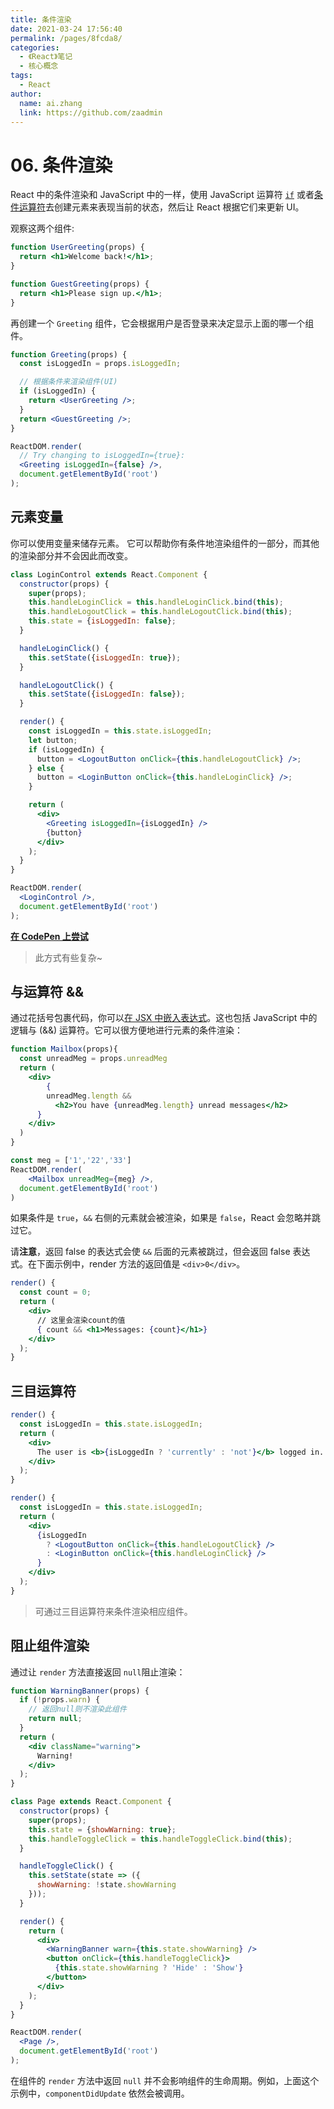```yaml
---
title: 条件渲染
date: 2021-03-24 17:56:40
permalink: /pages/8fcda8/
categories: 
  - 《React》笔记
  - 核心概念
tags: 
  - React
author: 
  name: ai.zhang
  link: https://github.com/zaadmin
---
```


# 06. 条件渲染

React 中的条件渲染和 JavaScript 中的一样，使用 JavaScript 运算符 [`if`](https://developer.mozilla.org/en-US/docs/Web/JavaScript/Reference/Statements/if...else) 或者[条件运算符](https://developer.mozilla.org/en/docs/Web/JavaScript/Reference/Operators/Conditional_Operator)去创建元素来表现当前的状态，然后让 React 根据它们来更新 UI。



观察这两个组件:

```jsx
function UserGreeting(props) {
  return <h1>Welcome back!</h1>;
}

function GuestGreeting(props) {
  return <h1>Please sign up.</h1>;
}
```



再创建一个 `Greeting` 组件，它会根据用户是否登录来决定显示上面的哪一个组件。

```jsx
function Greeting(props) {
  const isLoggedIn = props.isLoggedIn;

  // 根据条件来渲染组件(UI)
  if (isLoggedIn) {
    return <UserGreeting />;
  }
  return <GuestGreeting />;
}

ReactDOM.render(
  // Try changing to isLoggedIn={true}:
  <Greeting isLoggedIn={false} />,
  document.getElementById('root')
);
```



## 元素变量

你可以使用变量来储存元素。 它可以帮助你有条件地渲染组件的一部分，而其他的渲染部分并不会因此而改变。

```jsx
class LoginControl extends React.Component {
  constructor(props) {
    super(props);
    this.handleLoginClick = this.handleLoginClick.bind(this);
    this.handleLogoutClick = this.handleLogoutClick.bind(this);
    this.state = {isLoggedIn: false};
  }

  handleLoginClick() {
    this.setState({isLoggedIn: true});
  }

  handleLogoutClick() {
    this.setState({isLoggedIn: false});
  }

  render() {
    const isLoggedIn = this.state.isLoggedIn;
    let button;
    if (isLoggedIn) {
      button = <LogoutButton onClick={this.handleLogoutClick} />;
    } else {
      button = <LoginButton onClick={this.handleLoginClick} />;
    }

    return (
      <div>
        <Greeting isLoggedIn={isLoggedIn} />
        {button}
      </div>
    );
  }
}

ReactDOM.render(
  <LoginControl />,
  document.getElementById('root')
);
```

[**在 CodePen 上尝试**](https://codepen.io/gaearon/pen/QKzAgB?editors=0010)

> 此方式有些复杂~



## 与运算符 &&

通过花括号包裹代码，你可以[在 JSX 中嵌入表达式](https://zh-hans.reactjs.org/docs/introducing-jsx.html#embedding-expressions-in-jsx)。这也包括 JavaScript 中的逻辑与 (&&) 运算符。它可以很方便地进行元素的条件渲染：

```jsx
function Mailbox(props){
  const unreadMeg = props.unreadMeg
  return (
  	<div>
    	{
        unreadMeg.length &&
          <h2>You have {unreadMeg.length} unread messages</h2>
      }
    </div>
  )
}

const meg = ['1','22','33']
ReactDOM.render(
	<Mailbox unreadMeg={meg} />,
  document.getElementById('root')
)
```

如果条件是 `true`，`&&` 右侧的元素就会被渲染，如果是 `false`，React 会忽略并跳过它。



请**注意**，返回 false 的表达式会使 `&&` 后面的元素被跳过，但会返回 false 表达式。在下面示例中，render 方法的返回值是 `<div>0</div>`。

```jsx
render() {
  const count = 0;
  return (
    <div>
      // 这里会渲染count的值
      { count && <h1>Messages: {count}</h1>}
    </div>
  );
}
```



## 三目运算符

```jsx
render() {
  const isLoggedIn = this.state.isLoggedIn;
  return (
    <div>
      The user is <b>{isLoggedIn ? 'currently' : 'not'}</b> logged in.
    </div>
  );
}
```


```jsx
render() {
  const isLoggedIn = this.state.isLoggedIn;
  return (
    <div>
      {isLoggedIn
        ? <LogoutButton onClick={this.handleLogoutClick} />
        : <LoginButton onClick={this.handleLoginClick} />
      }
    </div>
  );
}
```

> 可通过三目运算符来条件渲染相应组件。



## 阻止组件渲染

通过让 `render` 方法直接返回 `null`阻止渲染：

```jsx
function WarningBanner(props) {
  if (!props.warn) {
    // 返回null则不渲染此组件
    return null;
  }
  return (
    <div className="warning">
      Warning!
    </div>
  );
}

class Page extends React.Component {
  constructor(props) {
    super(props);
    this.state = {showWarning: true};
    this.handleToggleClick = this.handleToggleClick.bind(this);
  }

  handleToggleClick() {
    this.setState(state => ({
      showWarning: !state.showWarning
    }));
  }

  render() {
    return (
      <div>
        <WarningBanner warn={this.state.showWarning} />
        <button onClick={this.handleToggleClick}>
          {this.state.showWarning ? 'Hide' : 'Show'}
        </button>
      </div>
    );
  }
}

ReactDOM.render(
  <Page />,
  document.getElementById('root')
);
```

在组件的 `render` 方法中返回 `null` 并不会影响组件的生命周期。例如，上面这个示例中，`componentDidUpdate` 依然会被调用。
